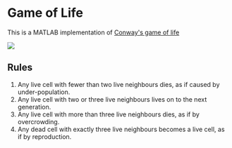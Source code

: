 # Game of Life
This is a MATLAB implementation of [Conway's game of life](http://en.wikipedia.org/wiki/Conway's_Game_of_Life)

![](animation.gif)

## Rules
1. Any live cell with fewer than two live neighbours dies, as if caused by under-population.
2. Any live cell with two or three live neighbours lives on to the next generation.
3. Any live cell with more than three live neighbours dies, as if by overcrowding.
4. Any dead cell with exactly three live neighbours becomes a live cell, as if by reproduction.
